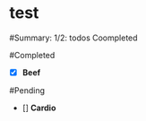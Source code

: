 # test

#Summary: 1/2: todos Coompleted 

#Completed

- [x] **Beef** 
 
 #Pending

- [] **Cardio** 

